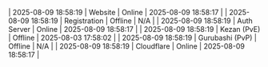 | 2025-08-09 18:58:19 | Website | Online | 2025-08-09 18:58:17 |
| 2025-08-09 18:58:19 | Registration | Offline | N/A |
| 2025-08-09 18:58:19 | Auth Server | Online | 2025-08-09 18:58:17 |
| 2025-08-09 18:58:19 | Kezan (PvE) | Offline | 2025-08-03 17:58:02 |
| 2025-08-09 18:58:19 | Gurubashi (PvP) | Offline | N/A |
| 2025-08-09 18:58:19 | Cloudflare | Online | 2025-08-09 18:58:17 |

